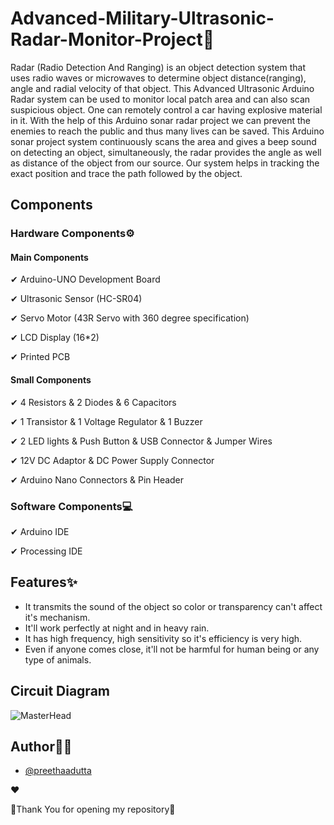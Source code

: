 # Advanced-Military-Ultrasonic-Radar-Monitor-Project📡

Radar (Radio Detection And Ranging) is an object detection system that 
uses radio waves or microwaves to determine object distance(ranging), 
angle and radial velocity of that object. This Advanced Ultrasonic Arduino 
Radar system can be used to monitor local patch area and can also scan 
suspicious object. One can remotely control a car having explosive material 
in it. With the help of this Arduino sonar radar project we can prevent the 
enemies to reach the public and thus many lives can be saved. This Arduino sonar project system continuously scans the area and gives a 
beep sound on detecting an object, simultaneously, the radar provides the 
angle as well as distance of the object from our source. Our system helps in 
tracking the exact position and trace the path followed by the object.


## Components

### Hardware Components⚙
#### Main Components

✔ Arduino-UNO Development Board

✔ Ultrasonic Sensor (HC-SR04)

✔ Servo Motor (43R Servo with 360 degree specification)

✔ LCD Display (16*2)

✔ Printed PCB

#### Small Components
✔ 4 Resistors & 2 Diodes & 6 Capacitors

✔ 1 Transistor & 1 Voltage Regulator & 1 Buzzer

✔ 2 LED lights & Push Button & USB Connector & Jumper Wires

✔ 12V DC Adaptor & DC Power Supply Connector

✔ Arduino Nano Connectors & Pin Header

### Software Components💻

✔ Arduino IDE

✔ Processing IDE

## Features✨

- It transmits the sound of the object so color or transparency can't affect it's mechanism. 
- It'll work perfectly at night and in heavy rain.
- It has high frequency, high sensitivity so it's efficiency is very high.
- Even if anyone comes close, it'll not be harmful for human being or any type of animals.


## Circuit Diagram

![MasterHead](https://miro.medium.com/max/550/1*CQzRj_YAHcEOVyKzQZNtfg.png)

## Author👩‍💻

- [@preethaadutta](https://github.com/preethaadutta)

❤

💖Thank You for opening my repository💖
